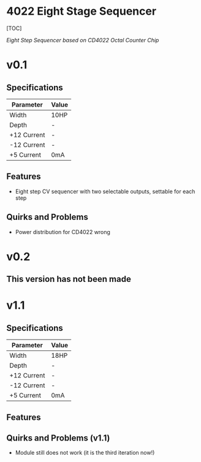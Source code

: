 # 4022 Eight Stage Sequencer

[TOC]

*Eight Step Sequencer based on CD4022 Octal Counter Chip*


# v0.1

## Specifications

|Parameter|Value|
|---------|-----|
|Width|10HP|
|Depth|-|
|+12 Current|-|
|-12 Current|-|
|+5 Current|0mA|

## Features

- Eight step CV  sequencer with two selectable outputs, settable for each step

## Quirks and Problems

- Power distribution for CD4022 wrong

# v0.2

## This version has not been made

# v1.1

## Specifications

|Parameter|Value|
|---------|-----|
|Width|18HP|
|Depth|-|
|+12 Current|-|
|-12 Current|-|
|+5 Current|0mA|

## Features

## Quirks and Problems (v1.1)
- Module still does not work (it is the third iteration now!)
